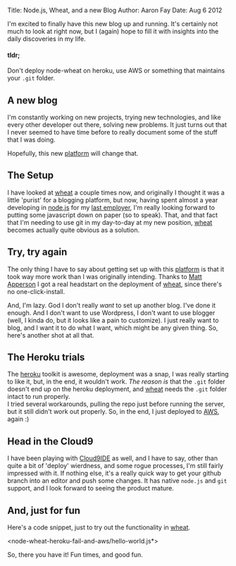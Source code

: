 Title: Node.js, Wheat, and a new Blog
Author: Aaron Fay
Date: Aug 6 2012

I'm excited to finally have this new blog up and running.  It's certainly not much 
to look at right now, but I (again) hope to fill it with insights into the daily
discoveries in my life.  

#### tldr;
Don't deploy node-wheat on heroku, use AWS or something that maintains your `.git` folder.

## A new blog

I'm constantly working on new projects, trying new technologies, and like every 
other developer out there, solving new problems.  It just turns out that I never 
seemed to have time before to really document some of the stuff that I was doing.

Hopefully, this new [platform][] will change that.

[platform]: https://github.com/creationix/wheat

## The Setup

I have looked at [wheat][] a couple times now, and originally I thought it was 
a little 'purist' for a blogging platform, but now, having spent almost a year
developing in [node.js][] for my [last employer][], I'm really looking forward
to putting some javascript down on paper (so to speak).  That, and that fact that
I'm needing to use git in my day-to-day at my new position, [wheat][] becomes 
actually quite obvious as a solution.

[wheat]: https://github.com/creationix/wheat
[node.js]: http://nodejs.org
[last employer]: http://anvydigital.com/

## Try, try again

The only thing I have to say about getting set up with this [platform][] is that
it took way more work than I was originally intending.  Thanks to [Matt Apperson][]
I got a real headstart on the deployment of [wheat][], since there's no one-click-install.

And, I'm lazy.  God I don't really *want* to set up another blog.  I've done it enough.
And I don't want to use Wordpress, I don't want to use blogger (well, I kinda do, but it 
looks like a pain to customize). I just really want to blog, and I want it to do what I 
want, which might be any given thing.  So, here's another shot at all that.

## The Heroku trials

The [heroku][] toolkit is awesome, deployment was a snap, I was really starting to like it, 
but, in the end, it wouldn't work.  *The reason is* that the `.git` folder doesn't end up
on the heroku deployment, and [wheat][] needs the `.git` folder intact to run properly.  
I tried several workarounds, pulling the repo just before running the server, but it
still didn't work out properly. So, in the end, I just deployed to [AWS][], again :)


[Matt Apperson]: https://github.com/mattapperson/blog.mattapperson.com
[heroku]: http://heroku.com/
[AWS]: http://aws.amazon.com/

## Head in the Cloud9

I have been playing with [Cloud9IDE][] as well, and I have to say, other than quite a
bit of 'deploy' wierdness, and some rogue processes, I'm still fairly impressed with it.
If nothing else, it's a really quick way to get your github branch into an editor and 
push some changes.  It has native `node.js` and `git` support, and I look forward to seeing
the product mature.

[Cloud9IDE]: http://c9.io/

## And, just for fun
Here's a code snippet, just to try out the functionality in [wheat][].

<node-wheat-heroku-fail-and-aws/hello-world.js*>

So, there you have it!  Fun times, and good fun.